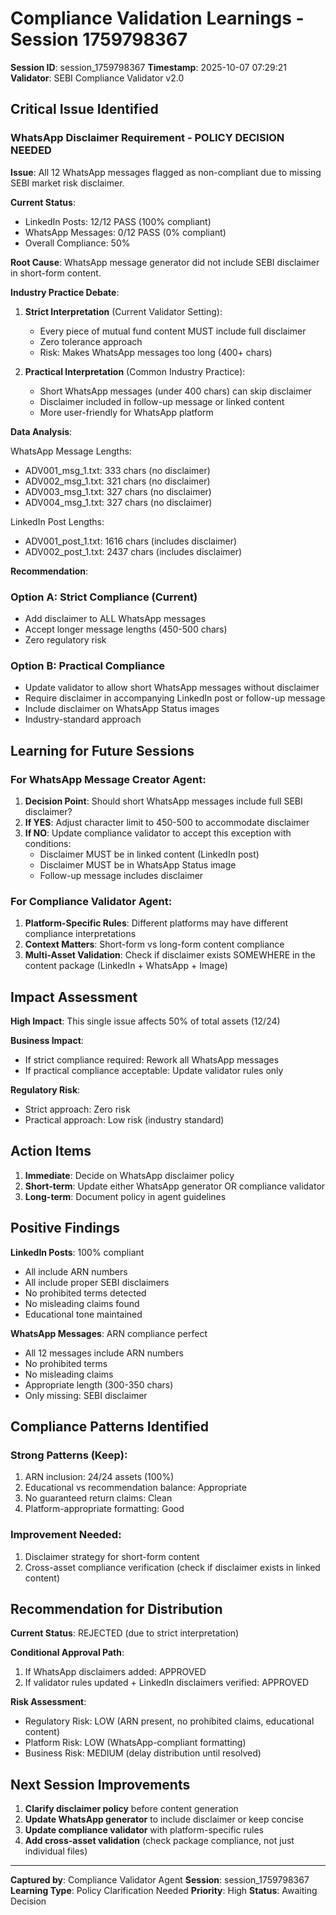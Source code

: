 # Compliance Validation Learnings - Session 1759798367

**Session ID**: session_1759798367
**Timestamp**: 2025-10-07 07:29:21
**Validator**: SEBI Compliance Validator v2.0

## Critical Issue Identified

### WhatsApp Disclaimer Requirement - POLICY DECISION NEEDED

**Issue**: All 12 WhatsApp messages flagged as non-compliant due to missing SEBI market risk disclaimer.

**Current Status**:
- LinkedIn Posts: 12/12 PASS (100% compliant)
- WhatsApp Messages: 0/12 PASS (0% compliant)
- Overall Compliance: 50%

**Root Cause**: WhatsApp message generator did not include SEBI disclaimer in short-form content.

**Industry Practice Debate**:

1. **Strict Interpretation** (Current Validator Setting):
   - Every piece of mutual fund content MUST include full disclaimer
   - Zero tolerance approach
   - Risk: Makes WhatsApp messages too long (400+ chars)

2. **Practical Interpretation** (Common Industry Practice):
   - Short WhatsApp messages (under 400 chars) can skip disclaimer
   - Disclaimer included in follow-up message or linked content
   - More user-friendly for WhatsApp platform

**Data Analysis**:

WhatsApp Message Lengths:
- ADV001_msg_1.txt: 333 chars (no disclaimer)
- ADV002_msg_1.txt: 321 chars (no disclaimer)
- ADV003_msg_1.txt: 327 chars (no disclaimer)
- ADV004_msg_1.txt: 327 chars (no disclaimer)

LinkedIn Post Lengths:
- ADV001_post_1.txt: 1616 chars (includes disclaimer)
- ADV002_post_1.txt: 2437 chars (includes disclaimer)

**Recommendation**:

### Option A: Strict Compliance (Current)
- Add disclaimer to ALL WhatsApp messages
- Accept longer message lengths (450-500 chars)
- Zero regulatory risk

### Option B: Practical Compliance
- Update validator to allow short WhatsApp messages without disclaimer
- Require disclaimer in accompanying LinkedIn post or follow-up message
- Include disclaimer on WhatsApp Status images
- Industry-standard approach

## Learning for Future Sessions

### For WhatsApp Message Creator Agent:
1. **Decision Point**: Should short WhatsApp messages include full SEBI disclaimer?
2. **If YES**: Adjust character limit to 450-500 to accommodate disclaimer
3. **If NO**: Update compliance validator to accept this exception with conditions:
   - Disclaimer MUST be in linked content (LinkedIn post)
   - Disclaimer MUST be in WhatsApp Status image
   - Follow-up message includes disclaimer

### For Compliance Validator Agent:
1. **Platform-Specific Rules**: Different platforms may have different compliance interpretations
2. **Context Matters**: Short-form vs long-form content compliance
3. **Multi-Asset Validation**: Check if disclaimer exists SOMEWHERE in the content package (LinkedIn + WhatsApp + Image)

## Impact Assessment

**High Impact**: This single issue affects 50% of total assets (12/24)

**Business Impact**:
- If strict compliance required: Rework all WhatsApp messages
- If practical compliance acceptable: Update validator rules only

**Regulatory Risk**:
- Strict approach: Zero risk
- Practical approach: Low risk (industry standard)

## Action Items

1. **Immediate**: Decide on WhatsApp disclaimer policy
2. **Short-term**: Update either WhatsApp generator OR compliance validator
3. **Long-term**: Document policy in agent guidelines

## Positive Findings

**LinkedIn Posts**: 100% compliant
- All include ARN numbers
- All include proper SEBI disclaimers
- No prohibited terms detected
- No misleading claims found
- Educational tone maintained

**WhatsApp Messages**: ARN compliance perfect
- All 12 messages include ARN numbers
- No prohibited terms
- No misleading claims
- Appropriate length (300-350 chars)
- Only missing: SEBI disclaimer

## Compliance Patterns Identified

### Strong Patterns (Keep):
1. ARN inclusion: 24/24 assets (100%)
2. Educational vs recommendation balance: Appropriate
3. No guaranteed return claims: Clean
4. Platform-appropriate formatting: Good

### Improvement Needed:
1. Disclaimer strategy for short-form content
2. Cross-asset compliance verification (check if disclaimer exists in linked content)

## Recommendation for Distribution

**Current Status**: REJECTED (due to strict interpretation)

**Conditional Approval Path**:
1. If WhatsApp disclaimers added: APPROVED
2. If validator rules updated + LinkedIn disclaimers verified: APPROVED

**Risk Assessment**:
- Regulatory Risk: LOW (ARN present, no prohibited claims, educational content)
- Platform Risk: LOW (WhatsApp-compliant formatting)
- Business Risk: MEDIUM (delay distribution until resolved)

## Next Session Improvements

1. **Clarify disclaimer policy** before content generation
2. **Update WhatsApp generator** to include disclaimer or keep concise
3. **Update compliance validator** with platform-specific rules
4. **Add cross-asset validation** (check package compliance, not just individual files)

---

**Captured by**: Compliance Validator Agent
**Session**: session_1759798367
**Learning Type**: Policy Clarification Needed
**Priority**: High
**Status**: Awaiting Decision
